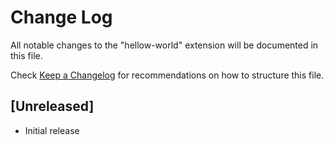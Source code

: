 # Change Log

All notable changes to the "hellow-world" extension will be documented in this file.

Check [Keep a Changelog](http://keepachangelog.com/) for recommendations on how to structure this file.

## [Unreleased]

- Initial release